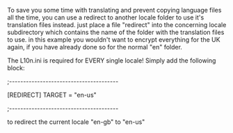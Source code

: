 To save you some time with translating and prevent copying language files all the time, you can use a redirect
to another locale folder to use it's translation files instead. just place a file "redirect" into the concerning
locale subdirectory which contains the name of the folder with the translation files to use. in this example you
wouldn't want to encrypt everything for the UK again, if you have already done so for the normal "en" folder.

The L10n.ini is required for EVERY single locale!
Simply add the following block:

;---------------------------------------

[REDIRECT]
TARGET = "en-us"

;---------------------------------------

to redirect the current locale "en-gb" to "en-us"
